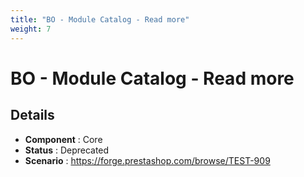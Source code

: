```yaml
---
title: "BO - Module Catalog - Read more"
weight: 7
---
```


# BO - Module Catalog - Read more
## Details
* **Component** : Core
* **Status** : Deprecated
* **Scenario** : https://forge.prestashop.com/browse/TEST-909
